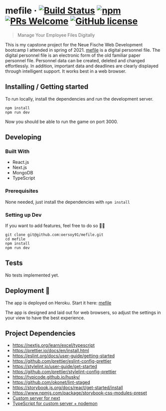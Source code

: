 # mefile &middot; [![Build Status](https://img.shields.io/travis/npm/npm/latest.svg?style=flat-square)](https://travis-ci.org/npm/npm) [![npm](https://img.shields.io/npm/v/npm.svg?style=flat-square)](https://www.npmjs.com/package/npm) [![PRs Welcome](https://img.shields.io/badge/PRs-welcome-brightgreen.svg?style=flat-square)](http://makeapullrequest.com) [![GitHub license](https://img.shields.io/badge/license-MIT-blue.svg?style=flat-square)](https://github.com/your/your-project/blob/master/LICENSE)

> Manage Your Employee Files Digitally

This is my capstone project for the Neue Fische Web Development bootcamp I attended in spring of 2021.
[mefile](https://mefile.herokuapp.com/) is a digital personnel file. The digital personnel file is an electronic form of the old familiar paper personnel file. Personnel data can be created, deleted and changed effortlessly. In addition, important data and deadlines are clearly displayed through intelligent support. It works best in a web browser.

## Installing / Getting started

To run locally, install the dependencies and run the development server.

```shell
npm install
npm run dev
```

Now you should be able to run the game on port 3000.

## Developing

### Built With

- React.js
- Next.js
- MongoDB
- TypeScript

### Prerequisites

None needed, just install the dependencies with `npm install`

### Setting up Dev

If you want to add features, feel free to do so 🧙‍♂️

```shell
git clone git@github.com:oersoy91/mefile.git
cd mefile
npm install
npm run dev
```

## Tests

No tests implemented yet.

## Deployment 🎯

The app is deployed on Heroku. Start it here: [mefile](https://mefile.herokuapp.com/)

The app is designed and laid out for web browsers, so adjust the settings in your view to have the best experience.

## Project Dependencies

- https://nextjs.org/learn/excel/typescript
- https://prettier.io/docs/en/install.html
- https://eslint.org/docs/user-guide/getting-started
- https://github.com/prettier/eslint-config-prettier
- https://stylelint.io/user-guide/get-started
- https://github.com/prettier/stylelint-config-prettier
- https://typicode.github.io/husky/
- https://github.com/okonet/lint-staged
- https://storybook.js.org/docs/react/get-started/install
- https://www.npmjs.com/package/storybook-css-modules-preset
- [Custom server for next](https://nextjs.org/docs/advanced-features/custom-server)
- [TypeScript for custom server + nodemon](https://github.com/vercel/next.js/tree/canary/examples/custom-server-typescript)
